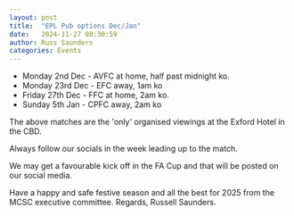 ```yaml
---
layout: post
title:  "EPL Pub options Dec/Jan"
date:   2024-11-27 00:30:59
author: Russ Saunders
categories: Events
---
```


* Monday 2nd Dec - AVFC at home, half past midnight ko.
* Monday 23rd Dec - EFC away, 1am ko
* Friday 27th Dec - FFC at home, 2am ko.
* Sunday 5th Jan - CPFC away, 2am ko

The above matches are the 'only' organised viewings at the Exford Hotel in the CBD.

Always follow our socials in the week leading up to the match.

We may get a favourable kick off in the FA Cup and that will be posted on our social media.

Have a happy and safe festive season and all the best for 2025 from the MCSC executive committee. 
Regards, 
Russell Saunders. 
